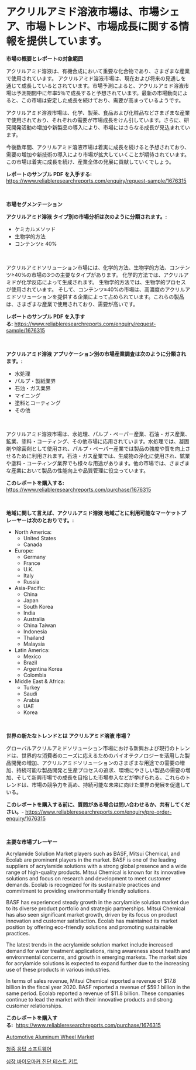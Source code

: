 <p><h1>アクリルアミド溶液市場は、市場シェア、市場トレンド、市場成長に関する情報を提供しています。</h1></p><p><strong>市場の概要とレポートの対象範囲</strong></p>
<p><p>アクリルアミド溶液は、有機合成において重要な化合物であり、さまざまな産業で使用されています。 アクリルアミド溶液市場は、現在および将来の見通しを通じて成長しているとされています。市場予測によると、アクリルアミド溶液市場は予測期間中に年率5％で成長すると予想されています。最新の市場動向によると、この市場は安定した成長を続けており、需要が高まっているようです。</p><p>アクリルアミド溶液市場は、化学、製薬、食品および化粧品などさまざまな産業で使用されており、それぞれの需要が市場成長をけん引しています。さらに、研究開発活動の増加や新製品の導入により、市場にはさらなる成長が見込まれています。</p><p>今後数年間、アクリルアミド溶液市場は着実に成長を続けると予想されており、需要の増加や新技術の導入により市場が拡大していくことが期待されています。この市場は着実に成長を続け、産業全体の発展に貢献していくでしょう。</p></p>
<p><strong>レポートのサンプル PDF を入手する:</strong> <a href="https://www.reliableresearchreports.com/enquiry/request-sample/1676315">https://www.reliableresearchreports.com/enquiry/request-sample/1676315</a></p>
<p>&nbsp;</p>
<p><strong>市場セグメンテーション</strong></p>
<p><strong>アクリルアミド溶液 タイプ別の市場分析は次のように分類されます。:</strong></p>
<p><ul><li>ケミカルメソッド</li><li>生物学的方法</li><li>コンテンツ≥ 40%</li></ul></p>
<p>&nbsp;</p>
<p><p>アクリルアミドソリューション市場には、化学的方法、生物学的方法、コンテンツ≥40%の市場の3つの主要なタイプがあります。 化学的方法では、アクリルアミドが化学反応によって生成されます。 生物学的方法では、生物学的プロセスが使用されています。 そして、コンテンツ≥40%の市場は、高濃度のアクリルアミドソリューションを提供する企業によって占められています。これらの製品は、さまざまな産業で使用されており、需要が高いです。</p></p>
<p><strong>レポートのサンプル PDF を入手する:</strong>&nbsp;<a href="https://www.reliableresearchreports.com/enquiry/request-sample/1676315">https://www.reliableresearchreports.com/enquiry/request-sample/1676315</a></p>
<p>&nbsp;</p>
<p><strong> アクリルアミド溶液 アプリケーション別の市場産業調査は次のように分類されます。:</strong></p>
<p><ul><li>水処理</li><li>パルプ・製紙業界</li><li>石油・ガス業界</li><li>マイニング</li><li>塗料とコーティング</li><li>その他</li></ul></p>
<p>&nbsp;</p>
<p><p>アクリルアミド溶液市場は、水処理、パルプ・ペーパー産業、石油・ガス産業、鉱業、塗料・コーティング、その他市場に応用されています。水処理では、凝固剤や除菌剤として使用され、パルプ・ペーパー産業では製品の強度や質を向上させるために利用されます。石油・ガス産業では、生成物の浄化に使用され、鉱業や塗料・コーティング業界でも様々な用途があります。他の市場では、さまざまな産業において製品の性能向上や品質管理に役立っています。</p></p>
<p><strong>このレポートを購入する:</strong>&nbsp; <a href="https://www.reliableresearchreports.com/purchase/1676315">https://www.reliableresearchreports.com/purchase/1676315</a></p>
<p>&nbsp;</p>
<p><strong>地域に関して言えば、アクリルアミド溶液 地域ごとに利用可能なマーケットプレーヤーは次のとおりです。:</strong></p>
<p><ul>
    <li>
        North America:
        <ul>
            <li>United States</li>
            <li>Canada</li>
        </ul>
    </li>
    <li>
        Europe:
        <ul>
            <li>Germany</li>
            <li>France</li>
            <li>U.K.</li>
            <li>Italy</li>
            <li>Russia</li>
        </ul>
    </li>
    <li>
        Asia-Pacific:
        <ul>
            <li>China</li>
            <li>Japan</li>
            <li>South Korea</li>
            <li>India</li>
            <li>Australia</li>
            <li>China Taiwan</li>
            <li>Indonesia</li>
            <li>Thailand</li>
            <li>Malaysia</li>
        </ul>
    </li>
    <li>
        Latin America:
        <ul>
            <li>Mexico</li>
            <li>Brazil</li>
            <li>Argentina Korea</li>
            <li>Colombia</li>
        </ul>
    </li>
    <li>
        Middle East & Africa:
        <ul>
            <li>Turkey</li>
            <li>Saudi</li>
            <li>Arabia</li>
            <li>UAE</li>
            <li>Korea</li>
        </ul>
    </li>
    </ul></p>
<p>&nbsp;</p>
<p><strong>世界の新たなトレンドとは アクリルアミド溶液 市場？</strong></p>
<p><p>グローバルアクリルアミドソリューション市場における新興および現行のトレンドは、世界的な消費者のニーズに応えるためのバイオテクノロジーを活用した製品開発の増加、アクリルアミドソリューションのさまざまな用途での需要の増加、持続可能な製品開発と生産プロセスの追求、環境にやさしい製品の需要の増加、そして新興市場での成長を目指した市場参入などが挙げられる。これらのトレンドは、市場の競争力を高め、持続可能な未来に向けた業界の発展を促進している。</p></p>
<p><strong>このレポートを購入する前に、質問がある場合は問い合わせるか、共有してください。</strong>- <a href="https://www.reliableresearchreports.com/enquiry/pre-order-enquiry/1676315">https://www.reliableresearchreports.com/enquiry/pre-order-enquiry/1676315</a></p>
<p>&nbsp;</p>
<p><strong>主要な市場プレーヤー</strong></p>
<p><p>Acrylamide Solution Market players such as BASF, Mitsui Chemical, and Ecolab are prominent players in the market. BASF is one of the leading suppliers of acrylamide solutions with a strong global presence and a wide range of high-quality products. Mitsui Chemical is known for its innovative solutions and focus on research and development to meet customer demands. Ecolab is recognized for its sustainable practices and commitment to providing environmentally friendly solutions.</p><p>BASF has experienced steady growth in the acrylamide solution market due to its diverse product portfolio and strategic partnerships. Mitsui Chemical has also seen significant market growth, driven by its focus on product innovation and customer satisfaction. Ecolab has maintained its market position by offering eco-friendly solutions and promoting sustainable practices.</p><p>The latest trends in the acrylamide solution market include increased demand for water treatment applications, rising awareness about health and environmental concerns, and growth in emerging markets. The market size for acrylamide solutions is expected to expand further due to the increasing use of these products in various industries.</p><p>In terms of sales revenue, Mitsui Chemical reported a revenue of $17.8 billion in the fiscal year 2020. BASF reported a revenue of $59.1 billion in the same period. Ecolab reported a revenue of $11.8 billion. These companies continue to lead the market with their innovative products and strong customer relationships.</p></p>
<p><strong>このレポートを購入する:</strong>&nbsp;&nbsp;<a href="https://www.reliableresearchreports.com/purchase/1676315">https://www.reliableresearchreports.com/purchase/1676315</a></p>
<p><p><a href="https://eight-handstand-8fb.notion.site/Global-Automotive-Aluminum-Wheel-Market-by-Types-Applications-and-Major-Players-with-Regional-Gro-11da0ad9c26f42e98638c13477e92e2c">Automotive Aluminum Wheel Market</a></p><p><a href="https://github.com/Howaoole34545/Market-Research-Report-List-1/blob/main/19738716097.md">청중 응답 소프트웨어</a></p><p><a href="https://github.com/JackieFauhey9089475/Market-Research-Report-List-1/blob/main/22422346098.md">심장 바이오마커 진단 테스트 키트</a></p></p>